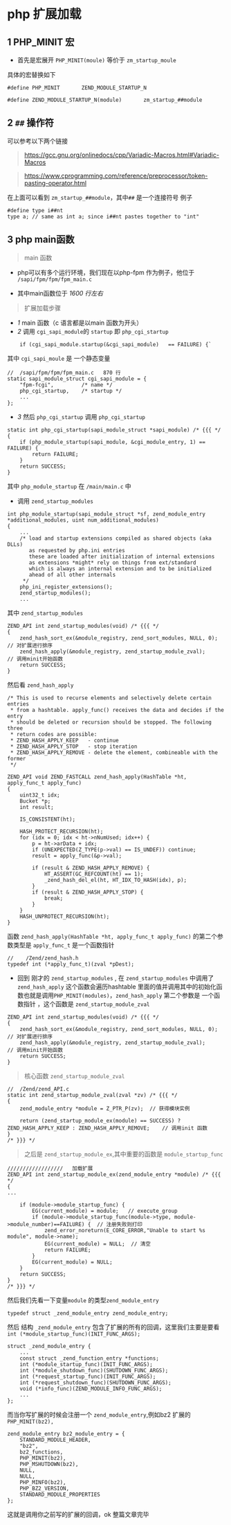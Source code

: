 # php 扩展加载
## 1  PHP_MINIT 宏
- 首先是宏展开
`PHP_MINIT(moule)`  等价于   `zm_startup_moule`

具体的宏替换如下 

```
#define PHP_MINIT		ZEND_MODULE_STARTUP_N

#define ZEND_MODULE_STARTUP_N(module)       zm_startup_##module
```
## 2 `##`  操作符
可以参考以下两个链接
> https://gcc.gnu.org/onlinedocs/cpp/Variadic-Macros.html#Variadic-Macros

>https://www.cprogramming.com/reference/preprocessor/token-pasting-operator.html

在上面可以看到 `zm_startup_##module`，其中`##` 是一个连接符号
例子
```
#define type i##nt
type a; // same as int a; since i##nt pastes together to "int"
```
## 3 php main函数
> main 函数

- php可以有多个运行环境，我们现在以php-fpm 作为例子，他位于
`/sapi/fpm/fpm/fpm_main.c`

- 其中main函数位于 *1600 行左右*

> 扩展加载步骤
- *1*  main 函数（c 语言都是以main 函数为开头）
- *2* 调用 `cgi_sapi_module`的 `startup`  即 `php_cgi_startup`
```
	if (cgi_sapi_module.startup(&cgi_sapi_module)   == FAILURE) {`
```
其中 `cgi_sapi_moule` 是 一个静态变量
```
//  /sapi/fpm/fpm/fpm_main.c   870 行
static sapi_module_struct cgi_sapi_module = {
	"fpm-fcgi",			/* name */
	php_cgi_startup,	/* startup */
    ...
};
```
- *3*  然后  `php_cgi_startup` 调用 `php_cgi_startup`
```
static int php_cgi_startup(sapi_module_struct *sapi_module) /* {{{ */
{
	if (php_module_startup(sapi_module, &cgi_module_entry, 1) == FAILURE) {
		return FAILURE;
	}
	return SUCCESS;
}
```
其中 `php_module_startup` 在 `/main/main.c` 中

- 调用 `zend_startup_modules` 
```
int php_module_startup(sapi_module_struct *sf, zend_module_entry *additional_modules, uint num_additional_modules)
{
    ...
	/* load and startup extensions compiled as shared objects (aka DLLs)
	   as requested by php.ini entries
	   these are loaded after initialization of internal extensions
	   as extensions *might* rely on things from ext/standard
	   which is always an internal extension and to be initialized
	   ahead of all other internals
	 */
	php_ini_register_extensions();
	zend_startup_modules();
    ...
```

其中 `zend_startup_modules`
```
ZEND_API int zend_startup_modules(void) /* {{{ */
{
	zend_hash_sort_ex(&module_registry, zend_sort_modules, NULL, 0);  // 对扩展进行排序
	zend_hash_apply(&module_registry, zend_startup_module_zval);      // 调用minit开始函数
	return SUCCESS;
}
```
然后看 `zend_hash_apply`
```
/* This is used to recurse elements and selectively delete certain entries
 * from a hashtable. apply_func() receives the data and decides if the entry
 * should be deleted or recursion should be stopped. The following three
 * return codes are possible:
 * ZEND_HASH_APPLY_KEEP   - continue
 * ZEND_HASH_APPLY_STOP   - stop iteration
 * ZEND_HASH_APPLY_REMOVE - delete the element, combineable with the former
 */

ZEND_API void ZEND_FASTCALL zend_hash_apply(HashTable *ht, apply_func_t apply_func)
{
	uint32_t idx;
	Bucket *p;
	int result;

	IS_CONSISTENT(ht);

	HASH_PROTECT_RECURSION(ht);
	for (idx = 0; idx < ht->nNumUsed; idx++) {
		p = ht->arData + idx;
		if (UNEXPECTED(Z_TYPE(p->val) == IS_UNDEF)) continue;
		result = apply_func(&p->val);

		if (result & ZEND_HASH_APPLY_REMOVE) {
			HT_ASSERT(GC_REFCOUNT(ht) == 1);
			_zend_hash_del_el(ht, HT_IDX_TO_HASH(idx), p);
		}
		if (result & ZEND_HASH_APPLY_STOP) {
			break;
		}
	}
	HASH_UNPROTECT_RECURSION(ht);
}
```
函数 `zend_hash_apply(HashTable *ht, apply_func_t apply_func)` 的第二个参数类型是 `apply_func_t` 是一个函数指针

```
//    /Zend/zend_hash.h
typedef int (*apply_func_t)(zval *pDest);
```

- 回到 刚才的 `zend_startup_modules` ,
在 `zend_startup_modules` 中调用了 `zend_hash_apply`
这个函数会遍历hashtable 里面的值并调用其中的初始化函数也就是调用`PHP_MINIT(modules)`，`zend_hash_apply` 第二个参数是 一个函数指针 ，这个函数是 `zend_startup_module_zval` 

```
ZEND_API int zend_startup_modules(void) /* {{{ */
{
	zend_hash_sort_ex(&module_registry, zend_sort_modules, NULL, 0);  // 对扩展进行排序
	zend_hash_apply(&module_registry, zend_startup_module_zval);      // 调用minit开始函数
	return SUCCESS;
}
```
> 核心函数 `zend_startup_module_zval`
```
//  /Zend/zend_API.c
static int zend_startup_module_zval(zval *zv) /* {{{ */
{
	zend_module_entry *module = Z_PTR_P(zv);  // 获得模块实例

	return (zend_startup_module_ex(module) == SUCCESS) ? ZEND_HASH_APPLY_KEEP : ZEND_HASH_APPLY_REMOVE;    // 调用init 函数
}
/* }}} */
```
> 之后是 `zend_startup_module_ex`,其中重要的函数是 `module_startup_func`
```
//////////////////   加载扩展
ZEND_API int zend_startup_module_ex(zend_module_entry *module) /* {{{ */
{
...

	if (module->module_startup_func) {
		EG(current_module) = module;   // execute_group 
		if (module->module_startup_func(module->type, module->module_number)==FAILURE) {  // 注册失败则打印
			zend_error_noreturn(E_CORE_ERROR,"Unable to start %s module", module->name);  
			EG(current_module) = NULL;  // 清空
			return FAILURE;
		}
		EG(current_module) = NULL;
	}
	return SUCCESS;
}
/* }}} */
```
然后我们先看一下变量`module` 的类型`zend_module_entry`
```
typedef struct _zend_module_entry zend_module_entry;
```
然后 结构 `_zend_module_entry` 包含了扩展的所有的回调，这里我们主要是要看
`	int (*module_startup_func)(INIT_FUNC_ARGS);`
```
struct _zend_module_entry {
    ...
	const struct _zend_function_entry *functions;
	int (*module_startup_func)(INIT_FUNC_ARGS);
	int (*module_shutdown_func)(SHUTDOWN_FUNC_ARGS);
	int (*request_startup_func)(INIT_FUNC_ARGS);
	int (*request_shutdown_func)(SHUTDOWN_FUNC_ARGS);
	void (*info_func)(ZEND_MODULE_INFO_FUNC_ARGS);
    ...
};
```
而当你写扩展的时候会注册一个 `zend_module_entry`,例如bz2 扩展的
`PHP_MINIT(bz2),`

```
zend_module_entry bz2_module_entry = {
	STANDARD_MODULE_HEADER,
	"bz2",
	bz2_functions,
	PHP_MINIT(bz2),
	PHP_MSHUTDOWN(bz2),
	NULL,
	NULL,
	PHP_MINFO(bz2),
	PHP_BZ2_VERSION,
	STANDARD_MODULE_PROPERTIES
};
```
这就是调用你之前写的扩展的回调，ok 整篇文章完毕









